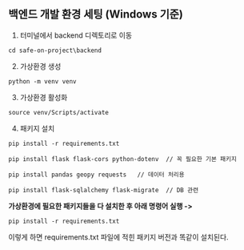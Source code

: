 ## 백엔드 개발 환경 세팅 (Windows 기준)

1. 터미널에서 backend 디렉토리로 이동
```
cd safe-on-project\backend
```

2. 가상환경 생성
```
python -m venv venv
```

3. 가상환경 활성화
```
source venv/Scripts/activate
```

4. 패키지 설치 
```
pip install -r requirements.txt

pip install flask flask-cors python-dotenv  // 꼭 필요한 기본 패키지

pip install pandas geopy requests   // 데이터 처리용

pip install flask-sqlalchemy flask-migrate  // DB 관련
```

**가상환경에 필요한 패키지들을 다 설치한 후 아래 명령어 실행 ->**
```
pip install -r requirements.txt
```
이렇게 하면 requirements.txt 파일에 적힌 패키지 버전과 똑같이 설치된다. 